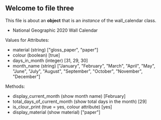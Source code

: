 ## Welcome to file three  

This file is about an **object** that is an _instance_ of the wall_calendar class.   

* National Geographic 2020 Wall Calendar  

Values for Attributes:  

* material (string) ["gloss_paper", "paper"]  
* colour (boolean) [true]  
* days_in_month (integer) [31, 29, 30]  
* month_name (string) ["January", "February", "March", "April", "May", "June", "July", "August", "September", "October", "November", "December"]  

Methods:
* display_current_month (show month name) [February]  
* total_days_of_current_month (show total days in the month) [29]  
* is_clour_print (true = yes, colour attribute) [yes]  
* display_material (show material) ["paper"]  

